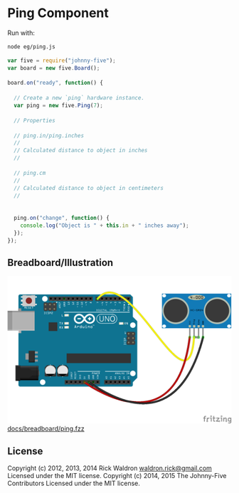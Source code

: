 <!--remove-start-->
# Ping Component

Run with:
```bash
node eg/ping.js
```
<!--remove-end-->

```javascript
var five = require("johnny-five");
var board = new five.Board();

board.on("ready", function() {

  // Create a new `ping` hardware instance.
  var ping = new five.Ping(7);

  // Properties

  // ping.in/ping.inches
  //
  // Calculated distance to object in inches
  //

  // ping.cm
  //
  // Calculated distance to object in centimeters
  //


  ping.on("change", function() {
    console.log("Object is " + this.in + " inches away");
  });
});

```


## Breadboard/Illustration


![docs/breadboard/ping.png](breadboard/ping.png)
[docs/breadboard/ping.fzz](breadboard/ping.fzz)




<!--remove-start-->
## License
Copyright (c) 2012, 2013, 2014 Rick Waldron <waldron.rick@gmail.com>
Licensed under the MIT license.
Copyright (c) 2014, 2015 The Johnny-Five Contributors
Licensed under the MIT license.
<!--remove-end-->
